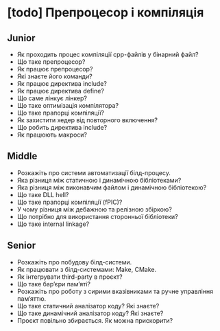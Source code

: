 # [todo] Препроцесор і компіляція

## Junior

- Як проходить процес компіляції срр-файлів у бінарний файл?
- Що таке препроцесор?
- Як працює препроцесор?
- Які знаєте його команди?
- Як працює директива include?
- Як працює директива define?
- Що саме лінкує лінкер?
- Що таке оптимізація компілятора?
- Що таке прапорці компіляції?
- Як захистити хедер від повторного включення?
- Що робить директива include?
- Як працюють макроси?

## Middle

- Розкажіть про системи автоматизації білд-процесу.
- Яка різниця між статичною і динамічною бібліотеками?
- Яка різниця між виконавчим файлом і динамічною бібліотекою?
- Що таке DLL hell?
- Що таке прапорці компіляції (fPIC)?
- У чому різниця між дебажною та релізною збіркою?
- Що потрібно для використання сторонньої бібліотеки?
- Що таке internal linkage?

## Senior

- Розкажіть про побудову білд-системи.
- Як працювати з білд-системами: Make, CMake.
- Як інтегрувати third-party в проєкт?
- Що таке бар’єри пам’яті?
- Розкажіть про роботу з сирими вказівниками та ручне управління пам’яттю.
- Що таке статичний аналізатор коду? Які знаєте?
- Що таке динамічний аналізатор коду? Які знаєте?
- Проєкт повільно збирається.  Як можна прискорити?
